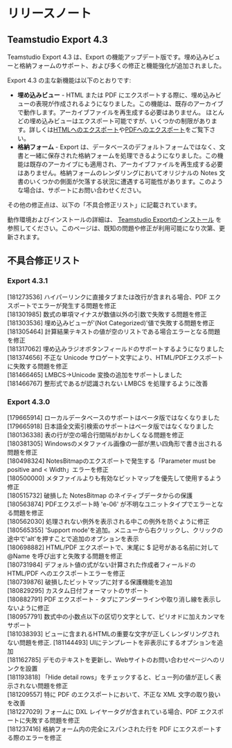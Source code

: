 # リリースノート
## Teamstudio Export 4.3
Teamstudio Export 4.3 は、Export の機能アップデート版です。埋め込みビューと格納フォームのサポート、および多くの修正と機能強化が追加されました。

Export 4.3 の主な新機能は以下のとおりです:

* **埋め込みビュー** - HTML または PDF にエクスポートする際に、埋め込みビューの表現が作成されるようになりました。この機能は、既存のアーカイブで動作します。アーカイブファイルを再生成する必要はありません。
  ほとんどの埋め込みビューはエクスポート可能ですが、いくつかの制限があります。詳しくは[HTMLへのエクスポート](html.md#embedded-views)や[PDFへのエクスポート](pdf.md#embedded-views)をご覧下さい。
* **格納フォーム** - Export は、データベースのデフォルトフォームではなく、文書と一緒に保存された格納フォームを処理できるようになりました。この機能は既存のアーカイブにも適用され、アーカイブファイルを再生成する必要はありません。格納フォームのレンダリングにおいてオリジナルの Notes 文書のいくつかの側面が欠落する状況に遭遇する可能性があります。このような場合は、サポートにお問い合わせください。

その他の修正点は、以下の「不具合修正リスト」に記載されています。

動作環境およびインストールの詳細は、 [Teamstudio Exportのインストール](installing.md) を参照してください。このページは、既知の問題や修正が利用可能になり次第、更新されます。

## 不具合修正リスト
### Export 4.3.1
[181273536] ハイパーリンクに直接タブまたは改行が含まれる場合、PDF エクスポートでエラーが発生する問題を修正  
[181301985] 数式の単項マイナスが数値以外の引数で失敗する問題を修正  
[181303536] 埋め込みビューが'(Not Categorized)'値で失敗する問題を修正  
[181305464] 計算結果テキストの値が空のリストである場合エラーとなる問題を修正  
[181317062] 埋め込みラジオボタンフィールドのサポートするようになりました  
[181374656] 不正な Unicode サロゲート文字により、HTML/PDFエクスポートに失敗する問題を修正  
[181466465] LMBCS->Unicode 変換の追加をサポートしました  
[181466767] 整形式であるが認識されない LMBCS を処理するように改善

### Export 4.3.0
[179665914]	ローカルデータベースのサポートはベータ版ではなくなりました  
[179665918]	日本語全文索引検索のサポートはベータ版ではなくなりました  
[180136338]	表の行が空の場合行間隔がおかしくなる問題を修正  
[180381305]	Windowsのメタファイル画像の一部が黒い四角形で書き出される問題を修正  
[180498324]	NotesBitmapのエクスポートで発生する「Parameter must be positive and < Width」エラーを修正  
[180500000]	メタファイルよりも有効なビットマップを優先して使用するよう修正  
[180515732]	破損した NotesBitmap のネイティブデータからの保護  
[180563874]	PDFエクスポート時 'e-06' が不明なユニットタイプでエラーとなる問題を修正  
[180562030]	処理されない例外を表示される中この例外を防ぐように修正  
[180565355]	'Support mode'を追加。メニューから右クリックし、クリックの途中で'alt'を押すことで追加のオプションを表示  
[180698882]	HTML/PDF エクスポートで、末尾に $ 記号がある名前に対して @Name を呼び出すと失敗する問題を修正  
[180731984]	デフォルト値の式がない計算された作成者フィールドの HTML/PDF へのエクスポートエラーを修正  
[180739876]	破損したビットマップに対する保護機能を追加  
[180829295]	カスタム日付フォーマットのサポート  
[180882791]	PDF エクスポート - タブにアンダーラインや取り消し線を表示しないように修正  
[180957791]	数式中の小数点以下の区切り文字として、ピリオドに加えカンマをサポート  
[181038393]	ビューに含まれるHTMLの重要な文字が正しくレンダリングされない問題を修正. 
[181144493]	UIにテンプレートを非表示にするオプションを追加  
[181162785]	デモのテキストを更新し、Webサイトのお問い合わせページへのリンクを設置  
[181193818]	「Hide detail rows」をチェックすると、ビュー列の値が正しく表示されない問題を修正  
[181209557]	特に PDF のエクスポートにおいて、不正な XML 文字の取り扱いを改善  
[181227029]	フォームに DXL レイヤータグが含まれている場合、PDF エクスポートに失敗する問題を修正  
[181237416]	格納フォーム内の完全にスパンされた行を PDF にエクスポートする際のエラーを修正